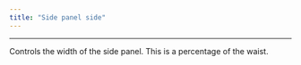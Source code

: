 ```yaml
---
title: "Side panel side"
---
```


***

Controls the width of the side panel. This is a percentage of the waist.




